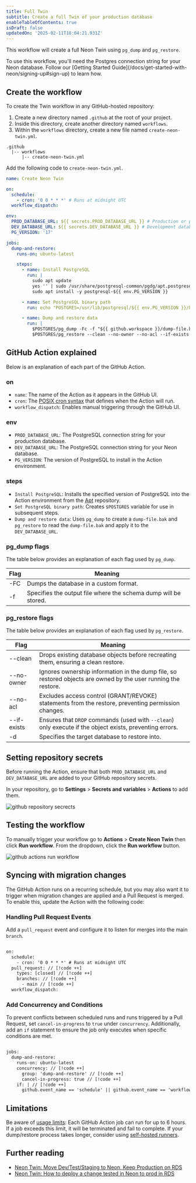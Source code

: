 ```yaml
---
title: Full Twin
subtitle: Create a full Twin of your production database
enableTableOfContents: true
isDraft: false
updatedOn: '2025-02-11T18:04:21.931Z'
---
```


This workflow will create a full Neon Twin using `pg_dump` and `pg_restore`.

<Admonition type="note">
To use this workflow, you'll need the Postgres connection string for your Neon database. Follow our [Getting Started Guide](/docs/get-started-with-neon/signing-up#sign-up) to learn how.
</Admonition>

## Create the workflow

To create the Twin workflow in any GitHub-hosted repository:

1. Create a new directory named `.github` at the root of your project.
2. Inside this directory, create another directory named `workflows`.
3. Within the `workflows` directory, create a new file named `create-neon-twin.yml`.

```
.github
  |-- workflows
      |-- create-neon-twin.yml
```

Add the following code to `create-neon-twin.yml`.

```yml
name: Create Neon Twin

on:
  schedule:
    - cron: '0 0 * * *' # Runs at midnight UTC
  workflow_dispatch:

env:
  PROD_DATABASE_URL: ${{ secrets.PROD_DATABASE_URL }} # Production or primary database
  DEV_DATABASE_URL: ${{ secrets.DEV_DATABASE_URL }} # Development database
  PG_VERSION: '17'

jobs:
  dump-and-restore:
    runs-on: ubuntu-latest

    steps:
      - name: Install PostgreSQL
        run: |
          sudo apt update
          yes '' | sudo /usr/share/postgresql-common/pgdg/apt.postgresql.org.sh
          sudo apt install -y postgresql-${{ env.PG_VERSION }}

      - name: Set PostgreSQL binary path
        run: echo "POSTGRES=/usr/lib/postgresql/${{ env.PG_VERSION }}/bin" >> $GITHUB_ENV

      - name: Dump and restore data
        run: |
          $POSTGRES/pg_dump -Fc -f "${{ github.workspace }}/dump-file.bak" "${{ env.PROD_DATABASE_URL }}"
          $POSTGRES/pg_restore --clean --no-owner --no-acl --if-exists -d "${{ env.DEV_DATABASE_URL }}" "${{ github.workspace }}/dump-file.bak"
```

## GitHub Action explained

Below is an explanation of each part of the GitHub Action.

### on

- `name`: The name of the Action as it appears in the GitHub UI.
- `cron`: The [POSIX cron syntax](https://pubs.opengroup.org/onlinepubs/9699919799/utilities/crontab.html#tag_20_25_07) that defines when the Action will run.
- `workflow_dispatch`: Enables manual triggering through the GitHub UI.

### env

- `PROD_DATABASE_URL`: The PostgreSQL connection string for your production database.
- `DEV_DATABASE_URL`: The PostgreSQL connection string for your Neon database.
- `PG_VERSION`: The version of PostgreSQL to install in the Action environment.

### steps

- `Install PostgreSQL`: Installs the specified version of PostgreSQL into the Action environment from the [Apt](https://wiki.debian.org/Apt) repository.
- `Set PostgreSQL binary path`: Creates `$POSTGRES` variable for use in subsequent steps.
- `Dump and restore data`: Uses `pg_dump` to create a `dump-file.bak` and `pg_restore` to read the `dump-file.bak` and apply it to the `DEV_DATABASE_URL`.

### pg_dump flags

The table below provides an explanation of each flag used by `pg_dump`.

| Flag | Meaning                                                         |
| ---- | --------------------------------------------------------------- |
| -FC  | Dumps the database in a custom format.                          |
| -f   | Specifies the output file where the schema dump will be stored. |

### pg_restore flags

The table below provides an explanation of each flag used by `pg_restore`.

| Flag        | Meaning                                                                                                        |
| ----------- | -------------------------------------------------------------------------------------------------------------- |
| --clean     | Drops existing database objects before recreating them, ensuring a clean restore.                              |
| --no-owner  | Ignores ownership information in the dump file, so restored objects are owned by the user running the restore. |
| --no-acl    | Excludes access control (GRANT/REVOKE) statements from the restore, preventing permission changes.             |
| --if-exists | Ensures that `DROP` commands (used with `--clean`) only execute if the object exists, preventing errors.       |
| -d          | Specifies the target database to restore into.                                                                 |

## Setting repository secrets

Before running the Action, ensure that both `PROD_DATABASE_URL` and `DEV_DATABASE_URL` are added to your GitHub repository secrets.

In your repository, go to **Settings** > **Secrets and variables** > **Actions** to add them.

![github repository secrects](/docs/guides/twin_diagram_github_secrets.png)

## Testing the workflow

To manually trigger your workflow go to **Actions** > **Create Neon Twin** then click **Run workflow**. From the dropdown, click the **Run workflow** button.

![github actions run workflow](/docs/guides/twin_diagram_test_workflow.png)

## Syncing with migration changes

The GitHub Action runs on a recurring schedule, but you may also want it to trigger when migration changes are applied and a Pull Request is merged. To enable this, update the Action with the following code:

### Handling Pull Request Events

Add a `pull_request` event and configure it to listen for merges into the main `branch`.

```diff

on:
  schedule:
    - cron: '0 0 * * *' # Runs at midnight UTC
  pull_request: // [!code ++]
    types: [closed] // [!code ++]
    branches: // [!code ++]
      - main // [!code ++]
  workflow_dispatch:

```

### Add Concurrency and Conditions

To prevent conflicts between scheduled runs and runs triggered by a Pull Request, set `cancel-in-progress` to `true` under `concurrency`. Additionally, add an `if` statement to ensure the job only executes when specific conditions are met.

```diff

jobs:
  dump-and-restore:
    runs-on: ubuntu-latest
    concurrency: // [!code ++]
      group: 'dump-and-restore' // [!code ++]
      cancel-in-progress: true // [!code ++]
    if: | // [!code ++]
      github.event_name == 'schedule' || github.event_name == 'workflow_dispatch' || (github.event_name == 'pull_request' && github.event.pull_request.merged == true) // [!code ++]

```

## Limitations

Be aware of [usage limits](https://docs.github.com/en/actions/administering-github-actions/usage-limits-billing-and-administration#usage-limits): Each GitHub Action job can run for up to 6 hours. If a job exceeds this limit, it will be terminated and fail to complete. If your dump/restore process takes longer, consider using [self-hosted runners](https://docs.github.com/en/actions/hosting-your-own-runners/managing-self-hosted-runners/about-self-hosted-runners#about-self-hosted-runners).

## Further reading

- [Neon Twin: Move Dev/Test/Staging to Neon, Keep Production on RDS](https://neon.tech/blog/optimizing-dev-environments-in-aws-rds-with-neon-postgres-part-ii-using-github-actions-to-mirror-rds-in-neon)
- [Neon Twin: How to deploy a change tested in Neon to prod in RDS](https://neon.tech/blog/neon-twin-deploy-workflow)
